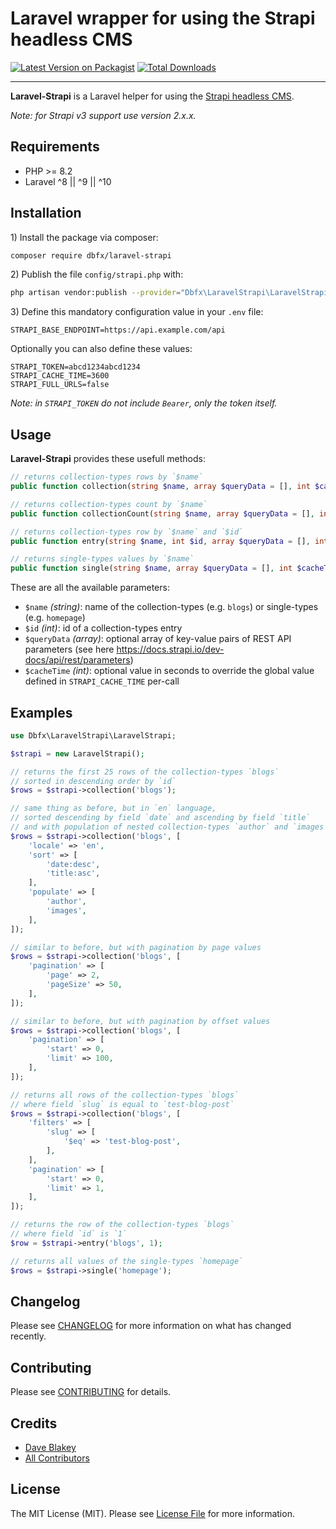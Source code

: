 # Laravel wrapper for using the Strapi headless CMS

[![Latest Version on Packagist](https://img.shields.io/packagist/v/dbfx/laravel-strapi.svg?style=flat-square)](https://packagist.org/packages/dbfx/laravel-strapi)
[![Total Downloads](https://img.shields.io/packagist/dt/dbfx/laravel-strapi.svg?style=flat-square)](https://packagist.org/packages/dbfx/laravel-strapi)

---

**Laravel-Strapi** is a Laravel helper for using the [Strapi headless CMS](https://strapi.io/). 

_Note: for Strapi v3 support use version 2.x.x._

## Requirements

- PHP >= 8.2
- Laravel ^8 || ^9 || ^10

## Installation

1\) Install the package via composer:

```bash
composer require dbfx/laravel-strapi
```

2\) Publish the file `config/strapi.php` with:
```bash
php artisan vendor:publish --provider="Dbfx\LaravelStrapi\LaravelStrapiServiceProvider" --tag="strapi-config"
```

3\) Define this mandatory configuration value in your `.env` file:

```
STRAPI_BASE_ENDPOINT=https://api.example.com/api
```

Optionally you can also define these values:

```
STRAPI_TOKEN=abcd1234abcd1234
STRAPI_CACHE_TIME=3600
STRAPI_FULL_URLS=false
```

_Note: in `STRAPI_TOKEN` do not include `Bearer`, only the token itself._

## Usage

**Laravel-Strapi** provides these usefull methods:

```php
// returns collection-types rows by `$name`
public function collection(string $name, array $queryData = [], int $cacheTime = null): array|int

// returns collection-types count by `$name`
public function collectionCount(string $name, array $queryData = [], int $cacheTime = null): array|int

// returns collection-types row by `$name` and `$id`
public function entry(string $name, int $id, array $queryData = [], int $cacheTime = null): array|int

// returns single-types values by `$name`
public function single(string $name, array $queryData = [], int $cacheTime = null): array|int
```

These are all the available parameters:

- `$name` _(string)_: name of the collection-types (e.g. `blogs`) or single-types (e.g. `homepage`)
- `$id` _(int)_: id of a collection-types entry
- `$queryData` _(array)_: optional array of key-value pairs of REST API parameters (see here https://docs.strapi.io/dev-docs/api/rest/parameters)
- `$cacheTime` _(int)_: optional value in seconds to override the global value defined in `STRAPI_CACHE_TIME` per-call

## Examples

```php
use Dbfx\LaravelStrapi\LaravelStrapi;

$strapi = new LaravelStrapi();

// returns the first 25 rows of the collection-types `blogs`
// sorted in descending order by `id`
$rows = $strapi->collection('blogs');

// same thing as before, but in `en` language,
// sorted descending by field `date` and ascending by field `title`
// and with population of nested collection-types `author` and `images`
$rows = $strapi->collection('blogs', [
    'locale' => 'en',
    'sort' => [
        'date:desc',
        'title:asc',
    ],
    'populate' => [
        'author',
        'images',
    ],
]);

// similar to before, but with pagination by page values
$rows = $strapi->collection('blogs', [
    'pagination' => [
        'page' => 2,
        'pageSize' => 50,
    ],
]);

// similar to before, but with pagination by offset values
$rows = $strapi->collection('blogs', [
    'pagination' => [
        'start' => 0,
        'limit' => 100,
    ],
]);

// returns all rows of the collection-types `blogs`
// where field `slug` is equal to `test-blog-post`
$rows = $strapi->collection('blogs', [
    'filters' => [
        'slug' => [
            '$eq' => 'test-blog-post',
        ],
    ],
    'pagination' => [
        'start' => 0,
        'limit' => 1,
    ],
]);

// returns the row of the collection-types `blogs`
// where field `id` is `1`
$row = $strapi->entry('blogs', 1);

// returns all values of the single-types `homepage`
$rows = $strapi->single('homepage');
```

## Changelog

Please see [CHANGELOG](CHANGELOG.md) for more information on what has changed recently.

## Contributing

Please see [CONTRIBUTING](.github/CONTRIBUTING.md) for details.

## Credits

- [Dave Blakey](https://github.com/dbfx)
- [All Contributors](../../contributors)

## License

The MIT License (MIT). Please see [License File](LICENSE.md) for more information.
